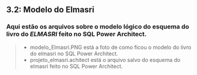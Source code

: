 ## 3.2:  Modelo do Elmasri
### Aqui estão os arquivos sobre o modelo lógico do esquema do livro do *ELMASRI* feito no SQL Power Architect.
>- modelo_Elmasri.PNG está a foto de como ficou o modelo do livro do elmasri no SQL Power Architect.
>- projeto_elmasri.achitect está o arquivo salvo do esquema do elmasri feito no SQL Power Architect.
